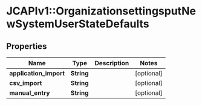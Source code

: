 # JCAPIv1::OrganizationsettingsputNewSystemUserStateDefaults

## Properties
Name | Type | Description | Notes
------------ | ------------- | ------------- | -------------
**application_import** | **String** |  | [optional] 
**csv_import** | **String** |  | [optional] 
**manual_entry** | **String** |  | [optional] 

